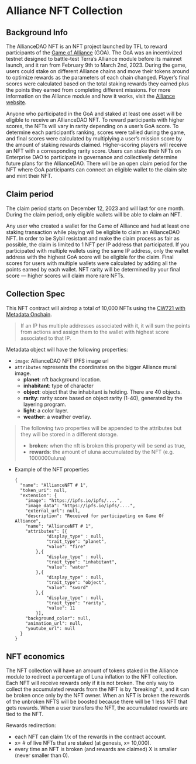 # Alliance NFT Collection

## Background Info

The AllianceDAO NFT is an NFT project launched by TFL to reward participants of the [Game of Alliance](https://docs.alliance.terra.money/game-of-alliance/overview/) (GOA). The GoA was an incentivized testnet designed to battle-test Terra’s Alliance module before its mainnet launch, and it ran from February 9th to March 2nd, 2023. During the game, users could stake on different Alliance chains and move their tokens around to optimize rewards as the parameters of each chain changed. Player’s final scores were calculated based on the total staking rewards they earned plus the points they earned from completing different missions. For more information on the Alliance module and how it works, visit the [Alliance website](https://github.com/terra-money/alliance).

Anyone who participated in the GoA and staked at least one asset will be eligible to receive an AllianceDAO NFT. To reward participants with higher scores, the NFTs will vary in rarity depending on a user’s GoA score. To determine each participant’s ranking, scores were tallied during the game, and final scores were calculated by multiplying a user’s mission score by the amount of staking rewards claimed. Higher-scoring players will receive an NFT with a corresponding rarity score. Users can stake their NFTs on Enterprise DAO to participate in governance and collectively determine future plans for the AllianceDAO. There will be an open claim period for the NFT where GoA participants can connect an eligible wallet to the claim site and mint their NFT.

## Claim period

The claim period starts on December 12, 2023 and will last for one month. During the claim period, only eligible wallets will be able to claim an NFT. 

Any user who created a wallet for the Game of Alliance and had at least one staking transaction while playing will be eligible to claim an AllianceDAO NFT. In order to be Sybil resistant and make the claim process as fair as possible, the claim is limited to 1 NFT per IP address that participated. If you participated with multiple wallets using the same IP address, only the wallet address with the highest GoA score will be eligible for the claim. Final scores for users with multiple wallets were calculated by adding all the points earned by each wallet. NFT rarity will be determined by your final score — higher scores will claim more rare NFTs.

## Collection Spec

This NFT contract will airdrop a total of 10,000 NFTs using the [CW721 with Metadata Onchain](https://github.com/CosmWasm/cw-nfts/tree/main/contracts/cw721-metadata-onchain). 

> If an IP has multiple addresses associated with it, it will sum the points from actions and assign them to the wallet with highest score associated to that IP.

Metadata object will have the following properties:

- `image`: AllianceDAO NFT IPFS image url 
- `attributes` represents the coordinates on the bigger Alliance mural image.
    - **planet**: nft background location.
    - **inhabitant**: type of character
    - **object**: object that the inhabitant is holding. There are 40 objects. 
    - **rarity**: rarity score based on object rarity (1-40), generated by the layering program.
    - **light**: a color layer.
    - **weather**: a weather overlay. 

> The following two properties will be appended to the attributes but they will be stored in a different storage.
> 
> - **broken**: when the nft is broken this property will be send as true,
> - **rewards**: the amount of uluna accumulated by the NFT (e.g. 1000000uluna)
- Example of the NFT properties
    
    ```
    {
      "name": "AllianceNFT # 1",
      "token_uri": null,
      "extension": {
        "image": "https://ipfs.io/ipfs/....",
        "image_data": "https://ipfs.io/ipfs/....", 
        "external_url": null,
        "description": "Received for participating on Game Of Alliance",
        "name": "AllianceNFT # 1",
        "attributes": [{
    			"display_type" : null,
    			"trait_type": "planet",
    			"value": "fire"
    		},{
    			"display_type" : null,
    			"trait_type": "inhabitant",
    			"value": "water"
    		},{
    			"display_type" : null,
    			"trait_type": "object",
    			"value": "sword"
    		},{
    			"display_type" : null,
    			"trait_type": "rarity",
    			"value": 11
    		}],
        "background_color": null,
        "animation_url": null,
        "youtube_url": null
      }
    }
    ```
## NFT economics

The NFT collection will have an amount of tokens staked in the Alliance module to redirect a percentage of Luna inflation to the NFT collection. Each NFT will receive rewards only if it is not broken. The only way to collect the accumulated rewards from the NFT is by “breaking” it, and it can be broken once only by the NFT owner. When an NFT is broken the rewards of the unbroken NFTS will be boosted because there will be 1 less NFT that gets rewards. When a user transfers the NFT, the accumulated rewards are tied to the NFT.

Rewards redirection: 

- each NFT can claim 1/x of the rewards in the contract account.
- x= # of live NFTs that are staked (at genesis, x= 10,000).
- every time an NFT is broken (and rewards are claimed) X is smaller (never smaller than 0).
